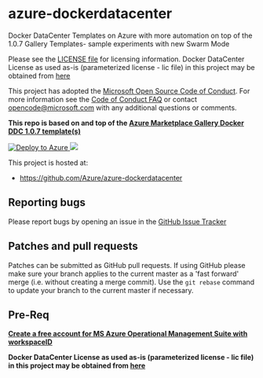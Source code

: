 # azure-dockerdatacenter
Docker DataCenter Templates on Azure with more automation on top of the 1.0.7 Gallery Templates- sample experiments with new Swarm Mode


Please see the [LICENSE file](https://github.com/Azure/azure-dockerdatacenter/blob/master/LICENSE) for licensing information. 
Docker DataCenter License as used as-is (parameterized license - lic file) in this project may be obtained from [here](https://www.docker.com/products/docker-datacenter)


This project has adopted the [Microsoft Open Source Code of
Conduct](https://opensource.microsoft.com/codeofconduct/). For more information
see the [Code of Conduct
FAQ](https://opensource.microsoft.com/codeofconduct/faq/) or contact
[opencode@microsoft.com](mailto:opencode@microsoft.com) with any additional
questions or comments.

**This repo is based on and top of the [Azure Marketplace Gallery Docker DDC 1.0.7 template(s)](https://gallery.azure.com/artifact/20151001/docker.dockerdatacenterdocker-datacenter.1.0.7/Artifacts/mainTemplate.json)**

<a href="https://portal.azure.com/#create/Microsoft.Template/uri/https%3A%2F%2Fraw.githubusercontent.com%2FAzure%2Fazure-dockerdatacenter%2Fmaster%2Fazuredeploy.json" target="_blank">
   <img alt="Deploy to Azure" src="http://azuredeploy.net/deploybutton.png"/>
</a>

<a href="http://armviz.io/#/?load=https%3A%2F%2Fraw.githubusercontent.com%2FAzure%2Fazure-dockerdatacenter%2Fmaster%2Fazuredeploy.json" target="_blank">  
<img src="http://armviz.io/visualizebutton.png"/> </a> 

This project is hosted at:

  * https://github.com/Azure/azure-dockerdatacenter
  
  ## Reporting bugs

Please report bugs  by opening an issue in the [GitHub Issue Tracker](https://github.com/Azure/azure-dockerdatacenter/issues)

## Patches and pull requests

Patches can be submitted as GitHub pull requests. If using GitHub please make sure your branch applies to the current master as a 'fast forward' merge (i.e. without creating a merge commit). Use the `git rebase` command to update your branch to the current master if necessary.

## Pre-Req
**[Create a free account for MS Azure Operational Management Suite with workspaceID](https://www.microsoft.com/en-us/cloud-platform/operations-management-suite-trial)**

**Docker DataCenter License as used as-is (parameterized license - lic file) in this project may be obtained from [here](https://www.docker.com/products/docker-datacenter)**
